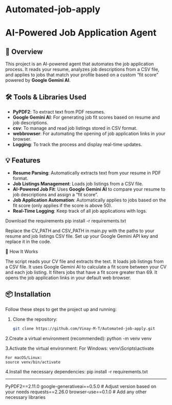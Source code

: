# Automated-job-apply
# AI-Powered Job Application Agent

## 🚀 Overview

This project is an AI-powered agent that automates the job application process. It reads your resume, analyzes job descriptions from a CSV file, and applies to jobs that match your profile based on a custom “fit score” powered by **Google Gemini AI**.

## 🛠️ Tools & Libraries Used

- **PyPDF2**: To extract text from PDF resumes.
- **Google Gemini AI**: For generating job fit scores based on resume and job descriptions.
- **csv**: To manage and read job listings stored in CSV format.
- **webbrowser**: For automating the opening of job application links in your browser.
- **Logging**: To track the process and display real-time updates.

## 💡 Features

- **Resume Parsing**: Automatically extracts text from your resume in PDF format.
- **Job Listings Management**: Loads job listings from a CSV file.
- **AI-Powered Job Fit**: Uses **Google Gemini AI** to compare your resume to job descriptions and assign a “fit score”.
- **Job Application Automation**: Automatically applies to jobs based on the fit score (only applies if the score is above 50).
- **Real-Time Logging**: Keep track of all job applications with logs.

Download the requirements
pip install -r requirements.txt

Replace the CV_PATH and CSV_PATH in main.py with the paths to your resume and job listings CSV file.
Set up your Google Gemini API key and replace it in the code.

🎯 How It Works

The script reads your CV file and extracts the text.
It loads job listings from a CSV file.
It uses Google Gemini AI to calculate a fit score between your CV and each job listing.
It filters jobs that have a fit score greater than 69.
It opens the job application links in your default web browser.


## 📦 Installation

Follow these steps to get the project up and running:


1. Clone the repository:

   ```bash
   git clone https://github.com/Vinay-M-T/Automated-job-apply.git

2.Create a virtual environment (recommended):
    python -m venv venv

3.Activate the virtual environment:
    For Windows:
    venv\Scripts\activate

    For macOS/Linux:
    source venv/bin/activate

4.Install the necessary dependencies:
pip install -r requirements.txt

________________________________________________

PyPDF2==2.11.0
google-generativeai==0.5.0  # Adjust version based on your needs
requests==2.26.0
browser-use==0.1.0  # Add any other necessary libraries
